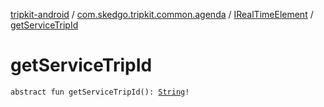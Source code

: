 [tripkit-android](../../index.md) / [com.skedgo.tripkit.common.agenda](../index.md) / [IRealTimeElement](index.md) / [getServiceTripId](./get-service-trip-id.md)

# getServiceTripId

`abstract fun getServiceTripId(): `[`String`](https://kotlinlang.org/api/latest/jvm/stdlib/kotlin/-string/index.html)`!`